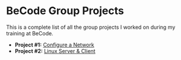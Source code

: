 # BeCode Group Projects

This is a complete list of all the group projects I worked on during my training at BeCode.

- **Project #1:** [Configure a Network](./01%20Configure%20a%20Network/README.md)
- **Project #2:** [Linux Server & Client](./02%20Linux%20Server%20&%20Client/README.md)

